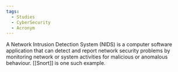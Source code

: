 ```yaml
---
tags:
  - Studies
  - CyberSecurity
  - Acronym
---
```

A Network Intrusion Detection System (NIDS) is a computer software application that can detect and report network security problems by monitoring network or system activities for malicious or anomalous behaviour. [[Snort]] is one such example.